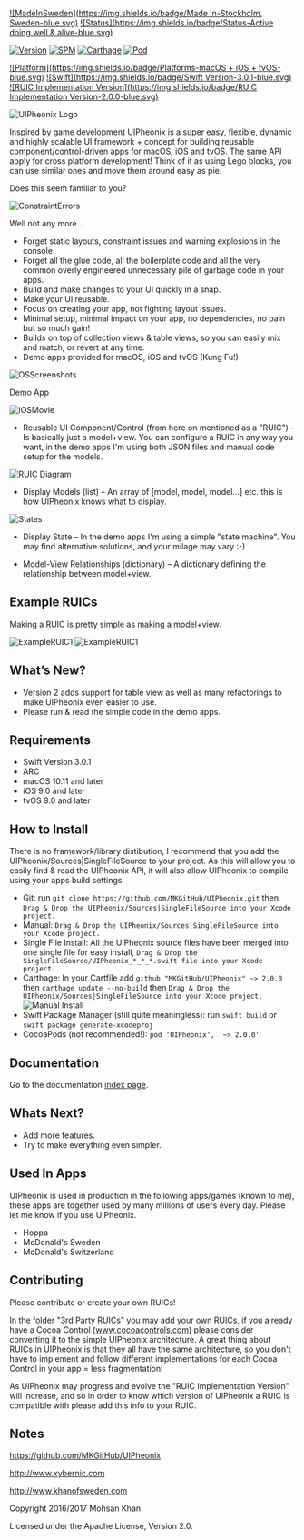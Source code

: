 [![MadeInSweden](https://img.shields.io/badge/Made In-Stockholm, Sweden-blue.svg)](https://en.wikipedia.org/wiki/Stockholm)
[![Status](https://img.shields.io/badge/Status-Active doing well & alive-blue.svg)](https://github.com/MKGitHub/UIPheonix)

[![Version](https://img.shields.io/badge/Version-2.0.0-blue.svg)](https://github.com/MKGitHub/UIPheonix)
[![SPM](https://img.shields.io/badge/SPM-2.0.0-blue.svg)](https://github.com/MKGitHub/UIPheonix)
[![Carthage](https://img.shields.io/badge/carthage-2.0.0-blue.svg)](https://github.com/MKGitHub/UIPheonix)
[![Pod](https://img.shields.io/badge/pod-2.0.0-blue.svg)](https://github.com/MKGitHub/UIPheonix)

[![Platform](https://img.shields.io/badge/Platforms-macOS + iOS + tvOS-blue.svg)](https://github.com/MKGitHub/UIPheonix)
[![Swift](https://img.shields.io/badge/Swift Version-3.0.1-blue.svg)](https://github.com/MKGitHub/UIPheonix)
[![RUIC Implementation Version](https://img.shields.io/badge/RUIC Implementation Version-2.0.0-blue.svg)](https://github.com/MKGitHub/UIPheonix)


![UIPheonix Logo](https://raw.githubusercontent.com/MKGitHub/UIPheonix/master/Images/Banner.png)

Inspired by game development UIPheonix is a super easy, flexible, dynamic and highly scalable UI framework + concept for building reusable component/control-driven apps for macOS, iOS and tvOS. The same API apply for cross platform development! Think of it as using Lego blocks, you can use similar ones and move them around easy as pie.

Does this seem familiar to you?

![ConstraintErrors](https://raw.githubusercontent.com/MKGitHub/UIPheonix/master/Images/ConstraintErrors.png)

Well not any more…

* Forget static layouts, constraint issues and warning explosions in the console.
* Forget all the glue code, all the boilerplate code and all the very common overly engineered unnecessary pile of garbage code in your apps.
* Build and make changes to your UI quickly in a snap.
* Make your UI reusable.
* Focus on creating your app, not fighting layout issues.
* Minimal setup, minimal impact on your app, no dependencies, no pain but so much gain!
* Builds on top of collection views & table views, so you can easily mix and match, or revert at any time.
* Demo apps provided for macOS, iOS and tvOS (Kung Fu!)

![OSScreenshots](https://raw.githubusercontent.com/MKGitHub/UIPheonix/master/Images/OSScreenshots.png)

Demo App

![iOSMovie](https://raw.githubusercontent.com/MKGitHub/UIPheonix/master/Images/iOSMovie.gif)

* Reusable UI Component/Control (from here on mentioned as a "RUIC") – Is basically just a model+view.
You can configure a RUIC in any way you want, in the demo apps I'm using both JSON files and manual code setup for the models.

![RUIC Diagram](https://raw.githubusercontent.com/MKGitHub/UIPheonix/master/Images/RUIC.png)

* Display Models (list) – An array of [model, model, model…] etc. this is how UIPheonix knows what to display.

![States](https://raw.githubusercontent.com/MKGitHub/UIPheonix/master/Images/States.png)

* Display State – In the demo apps I'm using a simple "state machine".
You may find alternative solutions, and your milage may vary :-)

* Model-View Relationships (dictionary) – A dictionary defining the relationship between model+view.


Example RUICs
------
Making a RUIC is pretty simple as making a model+view.

![ExampleRUIC1](https://raw.githubusercontent.com/MKGitHub/UIPheonix/master/Images/Example1.png)
![ExampleRUIC1](https://raw.githubusercontent.com/MKGitHub/UIPheonix/master/Images/Example2.png)


What’s New?
------
* Version 2 adds support for table view as well as many refactorings to make UIPheonix even easier to use.
* Please run & read the simple code in the demo apps.


Requirements
------
* Swift Version 3.0.1
* ARC
* macOS 10.11 and later
* iOS 9.0 and later
* tvOS 9.0 and later


How to Install
------
There is no framework/library distibution, I recommend that you add the UIPheonix/Sources|SingleFileSource to your project. As this will allow you to easily find & read the UIPheonix API, it will also allow UIPheonix to compile using your apps build settings. 
* Git: run `git clone https://github.com/MKGitHub/UIPheonix.git` then `Drag & Drop the UIPheonix/Sources|SingleFileSource into your Xcode project.`
* Manual: `Drag & Drop the UIPheonix/Sources|SingleFileSource into your Xcode project.`
* Single File Install: All the UIPheonix source files have been merged into one single file for easy install, `Drag & Drop the SingleFileSource/UIPheonix_*_*_*.swift file into your Xcode project.`
* Carthage: In your Cartfile add `github "MKGitHub/UIPheonix" ~> 2.0.0` then `carthage update --no-build` then `Drag & Drop the UIPheonix/Sources|SingleFileSource into your Xcode project.`
![Manual Install](https://raw.githubusercontent.com/MKGitHub/UIPheonix/master/Images/ManualInstall.png)
* Swift Package Manager (still quite meaningless): run `swift build` or `swift package generate-xcodeproj`
* CocoaPods (not recommended!): `pod 'UIPheonix', '~> 2.0.0'`


Documentation
------
Go to the documentation [index page](http://htmlpreview.github.io/?https://raw.githubusercontent.com/MKGitHub/UIPheonix/master/docs/index.html).


Whats Next?
------
* Add more features.
* Try to make everything even simpler.


Used In Apps
------
UIPheonix is used in production in the following apps/games (known to me), these apps are together used by many millions of users every day. Please let me know if you use UIPheonix.

* Hoppa
* McDonald's Sweden
* McDonald's Switzerland


Contributing
------
Please contribute or create your own RUICs!

In the folder "3rd Party RUICs" you may add your own RUICs, if you already have a Cocoa Control (www.cocoacontrols.com) please consider converting it to the simple UIPheonix architecture.
A great thing about RUICs in UIPheonix is that they all have the same architecture, so you don't have to implement and follow different implementations for each Cocoa Control in your app = less fragmentation!

As UIPheonix may progress and evolve the "RUIC Implementation Version" will increase, and so in order to know which version of UIPheonix a RUIC is compatible with please add this info to your RUIC.


Notes
------
   https://github.com/MKGitHub/UIPheonix

   http://www.xybernic.com

   http://www.khanofsweden.com

   Copyright 2016/2017 Mohsan Khan

   Licensed under the Apache License, Version 2.0.


